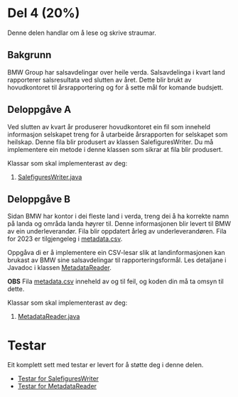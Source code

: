 # Del 4 (20%)

Denne delen handlar om å lese og skrive straumar.

## Bakgrunn
BMW Group har salsavdelingar over heile verda.
Salsavdelinga i kvart land rapporterer salsresultata ved slutten av året.
Dette blir brukt av hovudkontoret til årsrapportering og for å sette mål for komande budsjett.

## Deloppgåve A
Ved slutten av kvart år produserer hovudkontoret ein fil som inneheld informasjon 
selskapet treng for å utarbeide årsrapporten for selskapet som heilskap.
Denne fila blir produsert av klassen SalefiguresWriter. Du må implementere ein metode i denne klassen som sikrar at fila blir produsert.

Klassar som skal implementerast av deg:
1. [SalefiguresWriter.java](SalefiguresWriter.java)

## Deloppgåve B
Sidan BMW har kontor i dei fleste land i verda, treng dei å ha korrekte namn på landa og områda landa høyrer til. Denne informasjonen blir levert til BMW av ein underleverandør. Fila blir oppdatert årleg av underleverandøren. Fila for 2023 er tilgjengeleg i [metadata.csv](../../../../../resources/countries/metadata.csv). 

Oppgåva di er å implementere ein CSV-lesar slik at landinformasjonen kan brukast av BMW sine salsavdelingar til rapporteringsformål. Les detaljane i Javadoc i klassen [MetadataReader](MetadataReader.java).

**OBS**
Fila [metadata.csv](../../../../../resources/countries/metadata.csv) inneheld av og til feil, og koden din må ta omsyn til dette.

Klassar som skal implementerast av deg:
1. [MetadataReader.java](MetadataReader.java)

# Testar

Eit komplett sett med testar er levert for å støtte deg i denne delen.
* [Testar for SalefiguresWriter](../../../../../../test/java/com/bmw/manufacturing/part4/SalefiguresWriterTests.java)
* [Testar for MetadataReader](../../../../../../test/java/com/bmw/manufacturing/part4/MetadataReaderTests.java)


